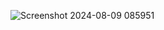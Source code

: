 ![Screenshot 2024-08-09 085951](https://github.com/user-attachments/assets/6fb30391-4844-4cf7-8d3f-cefd871d340c)
